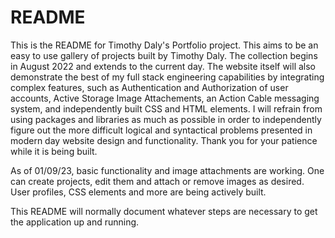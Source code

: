 # README

This is the README for Timothy Daly's Portfolio project. This aims to be an easy to use gallery of projects built by Timothy Daly. The collection begins in August 2022 and extends to the current day. The website itself will also demonstrate the best of my full stack engineering capabilities by integrating complex features, such as Authentication and Authorization of user accounts, Active Storage Image Attachements, an Action Cable messaging system, and independently built CSS and HTML elements. I will refrain from using packages and libraries as much as possible in order to independently figure out the more difficult logical and syntactical problems presented in modern day website design and functionality. Thank you for your patience while it is being built.

As of 01/09/23, basic functionality and image attachments are working. One can create projects, edit them and attach or remove images as desired. User profiles, CSS elements and more are being actively built.

This README will normally document whatever steps are necessary to get the
application up and running.



